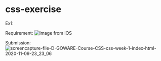 # css-exercise

Ex1:

Requirement:
![Image from iOS](https://user-images.githubusercontent.com/25228809/98567707-d4054300-22e2-11eb-88bb-bf2705e4607d.jpg)


Submission:
![screencapture-file-D-GOWARE-Course-CSS-css-week-1-index-html-2020-11-09-23_23_06](https://user-images.githubusercontent.com/25228809/98567716-d6679d00-22e2-11eb-80e0-6f17100034cf.png)
